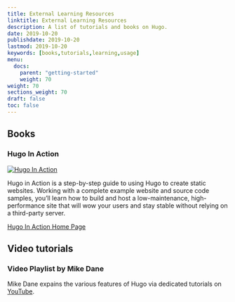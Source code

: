 ```yaml
---
title: External Learning Resources
linktitle: External Learning Resources
description: A list of tutorials and books on Hugo.
date: 2019-10-20
publishdate: 2019-10-20
lastmod: 2019-10-20
keywords: [books,tutorials,learning,usage]
menu:
  docs:
    parent: "getting-started"
    weight: 70
weight: 70
sections_weight: 70
draft: false
toc: false
---
```


## Books
### Hugo In Action
[![Hugo In Action](hia.jpg)](https://www.manning.com/books/hugo-in-action)

Hugo in Action is a step-by-step guide to using Hugo to create static websites. Working with a complete example website and source code samples, you’ll learn how to build and host a low-maintenance, high-performance site that will wow your users and stay stable without relying on a third-party server.

[Hugo In Action Home Page](https://www.manning.com/books/hugo-in-action)

## Video tutorials
### Video Playlist by Mike Dane
Mike Dane expains the various features of Hugo via dedicated tutorials on [YouTube](https://www.youtube.com/watch?list=PLLAZ4kZ9dFpOnyRlyS-liKL5ReHDcj4G3&v=qtIqKaDlqXo).
